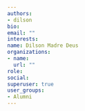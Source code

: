 ```yaml
---
authors:
- dilson
bio: 
email: ""
interests:
name: Dilson Madre Deus
organizations:
- name: 
  url: ""
role: 
social:
superuser: true
user_groups:
- Alumni
---
```




